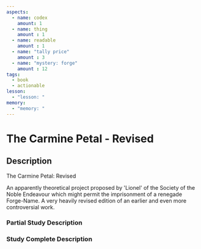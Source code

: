 ```yaml
---
aspects: 
  - name: codex
    amount: 1
  - name: thing
    amount : 1
  - name: readable
    amount : 1
  - name: "tally price"
    amount : 3
  - name: "mystery: forge"
    amount : 12
tags:
  - book
  - actionable
lesson:
  - "lesson: "
memory:
  - "memory: "
---
```


# The Carmine Petal - Revised

## Description
The Carmine Petal: Revised

An apparently theoretical project proposed by 'Lionel' of the Society of the Noble Endeavour which might permit the imprisonment of a renegade Forge-Name. A very heavily revised edition of an earlier and even more controversial work.
### Partial Study Description

### Study Complete Description
